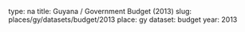 type: na
title: Guyana / Government Budget (2013)
slug: places/gy/datasets/budget/2013
place: gy
dataset: budget
year: 2013

